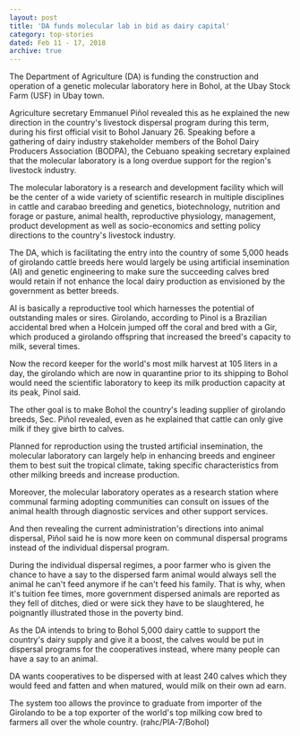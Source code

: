```yaml
---
layout: post
title: 'DA funds molecular lab in bid as dairy capital'
category: top-stories
dated: Feb 11 - 17, 2018
archive: true
---
```


The Department of Agriculture (DA) is funding the construction and operation of a genetic molecular laboratory here in Bohol, at the Ubay Stock Farm (USF) in Ubay town. 

Agriculture secretary Emmanuel Piñol revealed this as he explained the new direction in the country's livestock dispersal program during this term, during his first official visit to Bohol January 26. 
Speaking before a gathering of dairy industry stakeholder members of the Bohol Dairy Producers Association (BODPA), the Cebuano speaking secretary explained that the molecular laboratory is a long overdue support for the region's livestock industry. 

The molecular laboratory is a research and development facility which will be the center of a wide variety of scientific research in multiple disciplines in cattle and carabao breeding and genetics, biotechnology, nutrition and forage or pasture, animal health, reproductive physiology, management, product development as well as socio-economics and setting policy directions to the country's livestock industry.

The DA, which is facilitating the entry into the country of some 5,000 heads of girolando cattle breeds here would largely be using artificial insemination (AI) and genetic engineering to make sure the succeeding calves bred would retain if not enhance the local dairy production as envisioned by the government as better breeds. 

AI is basically a reproductive tool which harnesses the potential of outstanding males or sires.
Girolando, according to Pinol is a Brazilian accidental bred when a Holcein jumped off the coral and bred with a Gir, which produced a girolando offspring that increased the breed's capacity to milk, several times. 

Now the record keeper for the world's most milk harvest at 105 liters in a day, the girolando which are now in quarantine prior to its shipping to Bohol would need the scientific laboratory to keep its milk production capacity at its peak, Pinol said.     

The other goal is to make Bohol the country's leading supplier of girolando breeds, Sec. Piñol revealed, even as he explained that cattle can only give milk if they give birth to calves. 

Planned for reproduction using the trusted artificial insemination, the molecular laboratory can largely help in enhancing breeds and engineer them to best suit the tropical climate, taking specific characteristics from other milking breeds and increase production. 

Moreover, the molecular laboratory operates as a research station where communal farming adopting communities can consult on issues of the animal health through diagnostic services and other support services. 

And then revealing the current administration's directions into animal dispersal, Piñol said he is now more keen on communal dispersal programs instead of the individual dispersal program. 

During the individual dispersal regimes, a poor farmer who is given the chance to have a say to the dispersed farm animal would always sell the animal he can't feed anymore if he can't feed his family. 
That is why, when it's tuition fee times, more government dispersed animals are reported as they fell of ditches, died or were sick they have to be slaughtered, he poignantly illustrated those in the poverty bind. 

As the DA intends to bring to Bohol 5,000  dairy cattle to support the country's dairy supply and give it a boost, the calves would be put in dispersal programs for the cooperatives instead, where many people can have a say to an animal. 

DA wants cooperatives to be dispersed with at least 240 calves which they would feed and fatten and when matured, would milk on their own ad earn. 

The system too allows the province to graduate from importer of the Girolando to be a top exporter of the world's top milking cow bred to farmers all over the whole country. (rahc/PIA-7/Bohol)